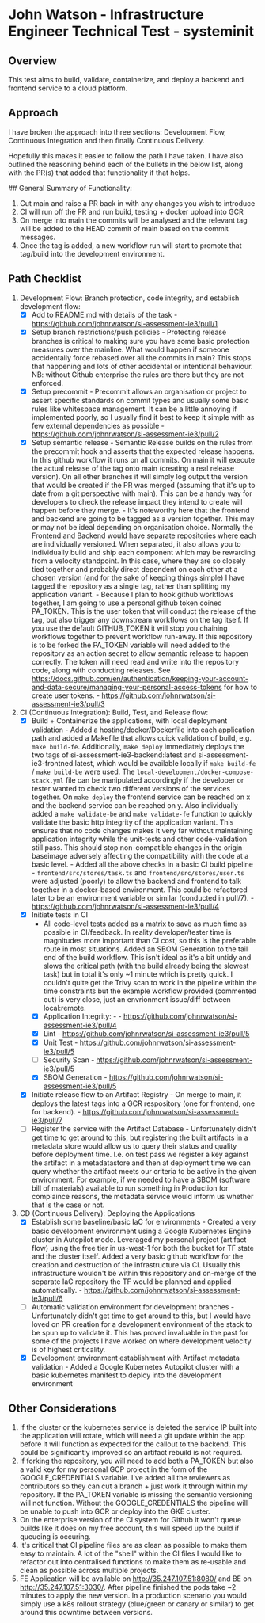 # John Watson - Infrastructure Engineer Technical Test - systeminit

## Overview

 This test aims to build, validate, containerize, and deploy a backend and frontend service to a cloud platform.

## Approach

I have broken the approach into three sections: Development Flow, Continuous Integration and then finally Continuous Delivery.

Hopefully this makes it easier to follow the path I have taken. I have also outlined the reasoning behind each of the bullets in the below list, along with the PR(s) that added that functionality if that helps.

## General Summary of Functionality:
1. Cut main and raise a PR back in with any changes you wish to introduce
2. CI will run off the PR and run build, testing + docker upload into GCR
3. On merge into main the commits will be analysed and the relevant tag will be added to the HEAD commit of main based on the commit messages.
4. Once the tag is added, a new workflow run will start to promote that tag/build into the development environment.

## Path Checklist

1. Development Flow: Branch protection, code integrity, and establish development flow:
   - [X] Add to README.md with details of the task
         - https://github.com/johnrwatson/si-assessment-ie3/pull/1
   - [X] Setup branch restrictions/push policies
         - Protecting release branches is critical to making sure you have some basic protection measures over the mainline. What would happen if someone accidentally force rebased over all the commits in main? This stops that happening and lots of other accidental or intentional behaviour. NB: without Github enterprise the rules are there but they are not enforced.
   - [X] Setup precommit
         - Precommit allows an organisation or project to assert specific standards on commit types and usually some basic rules like whitespace management. It can be a little annoying if implemented poorly, so I usually find it best to keep it simple with as few external dependencies as possible
         - https://github.com/johnrwatson/si-assessment-ie3/pull/2
   - [X] Setup semantic release
         - Semantic Release builds on the rules from the precommit hook and asserts that the expected release happens. In this github workflow it runs on all commits. On main it will execute the actual release of the tag onto main (creating a real release version). On all other branches it will simply log output the version that would be created if the PR was merged (assuming that it's up to date from a git perspective with main). This can be a handy way for developers to check the release impact they intend to create will happen before they merge.
         - It's noteworthy here that the frontend and backend are going to be tagged as a version together. This may or may not be ideal depending on organisation choice. Normally the Frontend and Backend would have separate repositories where each are individually versioned. When separated, it also allows you to individually build and ship each component which may be rewarding from a velocity standpoint. In this case, where they are so closely tied together and probably direct dependent on each other at a chosen version (and for the sake of keeping things simple) I have tagged the repository as a single tag, rather than splitting my application variant.
         - Because I plan to hook github workflows together, I am going to use a personal github token coined PA_TOKEN. This is the user token that will conduct the release of the tag, but also trigger any downstream workflows on the tag itself. If you use the default GITHUB_TOKEN it will stop you chaining workflows together to prevent workflow run-away. If this repository is to be forked the PA_TOKEN variable will need added to the repository as an action secret to allow semantic release to happen correctly. The token will need read and write into the repository code, along with conducting releases. See https://docs.github.com/en/authentication/keeping-your-account-and-data-secure/managing-your-personal-access-tokens for how to create user tokens.
         - https://github.com/johnrwatson/si-assessment-ie3/pull/3

2. CI (Continuous Integration): Build, Test, and Release flow:
   - [X] Build + Containerize the applications, with local deployment validation
         - Added a hosting/docker/Dockerfile into each application path and added a Makefile that allows quick validation of build, e.g. `make build-fe`. Additionally, `make deploy` immediately deploys the two tags of si-assessment-ie3-backend:latest and si-assessment-ie3-frontned:latest, which would be available locally if `make build-fe` / `make build-be` were used. The `local-development/docker-compose-stack.yml` file can be manipulated accordingly if the developer or tester wanted to check two different versions of the services together. On `make deploy` the frontend service can be reached on x and the backend service can be reached on y. Also individually added a `make validate-be` and `make validate-fe` function to quickly validate the basic http integrity of the application variant. This ensures that no code changes makes it very far without maintaining application integrity while the unit-tests and other code-validation still pass. This should stop non-compatible changes in the origin baseimage adversely affecting the compatibility with the code at a basic level.
         - Added all the above checks in a basic CI build pipeline
         - `frontend/src/stores/task.ts` and `frontend/src/stores/user.ts` were adjusted (poorly) to allow the backend and frontend to talk together in a docker-based environment. This could be refactored later to be an environment variable or similar (conducted in pull/7).
         - https://github.com/johnrwatson/si-assessment-ie3/pull/4
   - [X] Initiate tests in CI
     - All code-level tests added as a matrix to save as much time as possible in CI/feedback. In reality developer/tester time is magnitudes more important than CI cost, so this is the preferable route in most situations. Added an SBOM Generation to the tail end of the build workflow. This isn't ideal as it's a bit untidy and slows the critical path (with the build already being the slowest task) but in total it's only ~1 minute which is pretty quick. I couldn't quite get the Trivy scan to work in the pipeline within the time constraints but the example workflow provided (commented out) is very close, just an envrionment issue/diff between local:remote.
     - [X] Application Integrity: -
           - https://github.com/johnrwatson/si-assessment-ie3/pull/4
     - [X] Lint
           - https://github.com/johnrwatson/si-assessment-ie3/pull/5
     - [X] Unit Test
           - https://github.com/johnrwatson/si-assessment-ie3/pull/5
     - [ ] Security Scan
           - https://github.com/johnrwatson/si-assessment-ie3/pull/5
     - [X] SBOM Generation
           - https://github.com/johnrwatson/si-assessment-ie3/pull/5
   - [X] Initiate release flow to an Artifact Registry
           - On merge to main, it deploys the latest tags into a GCR respository (one for frontend, one for backend).
           - https://github.com/johnrwatson/si-assessment-ie3/pull/7
   - [ ] Register the service with the Artifact Database
           - Unfortunately didn't get time to get around to this, but registering the built artifacts in a metadata store would allow us to query their status and quality before deployment time. I.e. on test pass we register a key against the artifact in a metadatastore and then at deployment time we can query whether the artifact meets our criteria to be active in the given environment. For example, if we needed to have a SBOM (software bill of materials) available to run something in Production for complaince reasons, the metadata service would inform us whether that is the case or not.

3. CD (Continuous Delivery): Deploying the Applications
   - [X] Establish some baseline/basic IaC for environments
           - Created a very basic development environment using a Google Kubernetes Engine cluster in Autopilot mode. Leveraged my personal project (artifact-flow) using the free tier in us-west-1 for both the bucket for TF state and the cluster itself. Added a very basic github workflow for the creation and destruction of the infrastructure via CI. Usually this infrastructure wouldn't be within this repository and on-merge of the separate IaC repository the TF would be planned and applied automatically.
           - https://github.com/johnrwatson/si-assessment-ie3/pull/6
   - [ ] Automatic validation environment for development branches
           - Unfortunately didn't get time to get around to this, but I would have loved on PR creation for a development environment of the stack to be spun up to validate it. This has proved invaluable in the past for some of the projects I have worked on where development velocity is of highest criticality.
   - [X] Development environment establishment with Artifact metadata validation
           - Added a Google Kubernetes Autopilot cluster with a basic kubernetes manifest to deploy into the development environment

## Other Considerations
1. If the cluster or the kubernetes service is deleted the service IP built into the application will rotate, which will need a git update within the app before it will function as expected for the callout to the backend. This could be significantly improved so an artifact rebuild is not required.
2. If forking the repository, you will need to add both a PA_TOKEN but also a valid key for my personal GCP project in the form of the GOOGLE_CREDENTIALS variable. I've added all the reviewers as contributors so they can cut a branch + just work it through within my repository. If the PA_TOKEN variable is missing the semantic versioning will not function. Without the GOOGLE_CREDENTIALS the pipeline will be unable to push into GCR or deploy into the GKE cluster.
3. On the enterprise version of the CI system for Github it won't queue builds like it does on my free account, this will speed up the build if queueing is occuring.
4. It's critical that CI pipeline files are as clean as possible to make them easy to maintain. A lot of the "shell" within the CI files I would like to refactor out into centralised functions to make them as re-usable and clean as possible across multiple projects.
5. FE Application will be available on http://35.247.107.51:8080/ and BE on http://35.247.107.51:3030/. After pipeline finished the pods take ~2 minutes to apply the new version. In a production scenario you would simply use a k8s rollout strategy (blue/green or canary or similar) to get around this downtime between versions.
